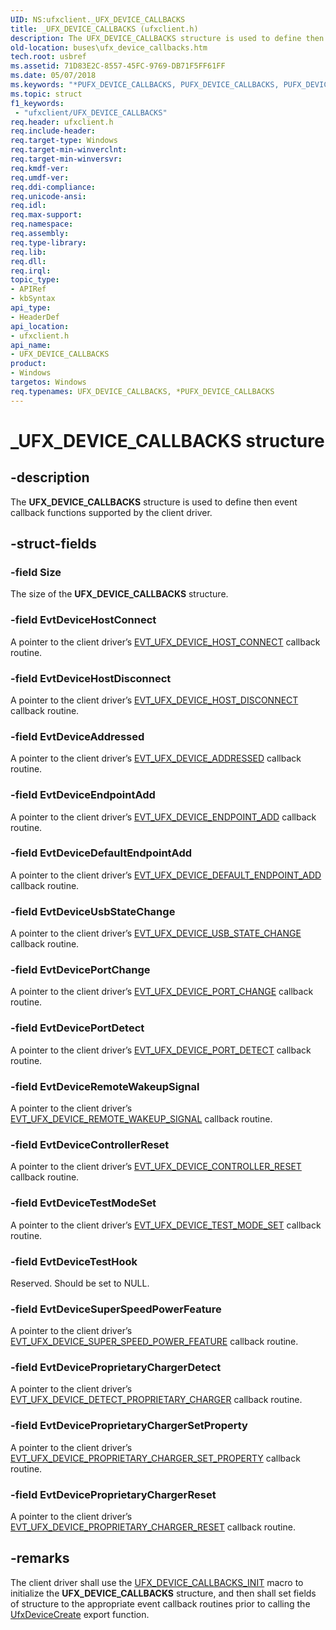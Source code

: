 ```yaml
---
UID: NS:ufxclient._UFX_DEVICE_CALLBACKS
title: _UFX_DEVICE_CALLBACKS (ufxclient.h)
description: The UFX_DEVICE_CALLBACKS structure is used to define then event callback functions supported by the client driver.
old-location: buses\ufx_device_callbacks.htm
tech.root: usbref
ms.assetid: 71D83E2C-8557-45FC-9769-DB71F5FF61FF
ms.date: 05/07/2018
ms.keywords: "*PUFX_DEVICE_CALLBACKS, PUFX_DEVICE_CALLBACKS, PUFX_DEVICE_CALLBACKS structure pointer [Buses], UFX_DEVICE_CALLBACKS, UFX_DEVICE_CALLBACKS structure [Buses], _UFX_DEVICE_CALLBACKS, buses.ufx_device_callbacks, ufxclient/PUFX_DEVICE_CALLBACKS, ufxclient/UFX_DEVICE_CALLBACKS"
ms.topic: struct
f1_keywords:
 - "ufxclient/UFX_DEVICE_CALLBACKS"
req.header: ufxclient.h
req.include-header: 
req.target-type: Windows
req.target-min-winverclnt: 
req.target-min-winversvr: 
req.kmdf-ver: 
req.umdf-ver: 
req.ddi-compliance: 
req.unicode-ansi: 
req.idl: 
req.max-support: 
req.namespace: 
req.assembly: 
req.type-library: 
req.lib: 
req.dll: 
req.irql: 
topic_type:
- APIRef
- kbSyntax
api_type:
- HeaderDef
api_location:
- ufxclient.h
api_name:
- UFX_DEVICE_CALLBACKS
product:
- Windows
targetos: Windows
req.typenames: UFX_DEVICE_CALLBACKS, *PUFX_DEVICE_CALLBACKS
---
```


# _UFX_DEVICE_CALLBACKS structure


## -description


The <b>UFX_DEVICE_CALLBACKS</b> structure is used to define then event callback functions supported by the client driver. 


## -struct-fields




### -field Size

The size of the <b>UFX_DEVICE_CALLBACKS</b> structure.


### -field EvtDeviceHostConnect

A pointer to the client driver’s <a href="https://docs.microsoft.com/windows-hardware/drivers/ddi/content/ufxclient/nc-ufxclient-evt_ufx_device_host_connect">EVT_UFX_DEVICE_HOST_CONNECT</a> callback routine.


### -field EvtDeviceHostDisconnect

A pointer to the client driver’s <a href="https://docs.microsoft.com/windows-hardware/drivers/ddi/content/ufxclient/nc-ufxclient-evt_ufx_device_host_disconnect">EVT_UFX_DEVICE_HOST_DISCONNECT</a> callback routine.


### -field EvtDeviceAddressed

A pointer to the client driver’s <a href="https://docs.microsoft.com/windows-hardware/drivers/ddi/content/ufxclient/nc-ufxclient-evt_ufx_device_addressed">EVT_UFX_DEVICE_ADDRESSED</a> callback routine.


### -field EvtDeviceEndpointAdd

A pointer to the client driver’s <a href="https://docs.microsoft.com/windows-hardware/drivers/ddi/content/ufxclient/nc-ufxclient-evt_ufx_device_endpoint_add">EVT_UFX_DEVICE_ENDPOINT_ADD</a> callback routine.


### -field EvtDeviceDefaultEndpointAdd

A pointer to the client driver’s <a href="https://docs.microsoft.com/windows-hardware/drivers/ddi/content/ufxclient/nc-ufxclient-evt_ufx_device_default_endpoint_add">EVT_UFX_DEVICE_DEFAULT_ENDPOINT_ADD</a> callback routine.


### -field EvtDeviceUsbStateChange

A pointer to the client driver’s <a href="https://docs.microsoft.com/windows-hardware/drivers/ddi/content/ufxclient/nc-ufxclient-evt_ufx_device_usb_state_change">EVT_UFX_DEVICE_USB_STATE_CHANGE</a> callback routine.


### -field EvtDevicePortChange

A pointer to the client driver’s <a href="https://docs.microsoft.com/windows-hardware/drivers/ddi/content/ufxclient/nc-ufxclient-evt_ufx_device_port_change">EVT_UFX_DEVICE_PORT_CHANGE</a> callback routine.


### -field EvtDevicePortDetect

A pointer to the client driver’s <a href="https://docs.microsoft.com/windows-hardware/drivers/ddi/content/ufxclient/nc-ufxclient-evt_ufx_device_port_detect">EVT_UFX_DEVICE_PORT_DETECT</a> callback routine.


### -field EvtDeviceRemoteWakeupSignal

A pointer to the client driver’s <a href="https://docs.microsoft.com/windows-hardware/drivers/ddi/content/ufxclient/nc-ufxclient-evt_ufx_device_remote_wakeup_signal">EVT_UFX_DEVICE_REMOTE_WAKEUP_SIGNAL</a> callback routine.  


### -field EvtDeviceControllerReset

A pointer to the client driver’s <a href="https://docs.microsoft.com/windows-hardware/drivers/ddi/content/ufxclient/nc-ufxclient-evt_ufx_device_controller_reset">EVT_UFX_DEVICE_CONTROLLER_RESET</a> callback routine.


### -field EvtDeviceTestModeSet

A pointer to the client driver’s <a href="https://docs.microsoft.com/windows-hardware/drivers/ddi/content/ufxclient/nc-ufxclient-evt_ufx_device_test_mode_set">EVT_UFX_DEVICE_TEST_MODE_SET</a> callback routine.


### -field EvtDeviceTestHook

Reserved.  Should be set to NULL.


### -field EvtDeviceSuperSpeedPowerFeature

A pointer to the client driver’s <a href="https://docs.microsoft.com/windows-hardware/drivers/ddi/content/ufxclient/nc-ufxclient-evt_ufx_device_super_speed_power_feature">EVT_UFX_DEVICE_SUPER_SPEED_POWER_FEATURE</a> callback routine.


### -field EvtDeviceProprietaryChargerDetect

A pointer to the client driver’s <a href="https://docs.microsoft.com/windows-hardware/drivers/ddi/content/ufxclient/nc-ufxclient-evt_ufx_device_proprietary_charger_detect">EVT_UFX_DEVICE_DETECT_PROPRIETARY_CHARGER</a> callback routine.


### -field EvtDeviceProprietaryChargerSetProperty

A pointer to the client driver’s <a href="https://docs.microsoft.com/windows-hardware/drivers/ddi/content/ufxclient/nc-ufxclient-evt_ufx_device_proprietary_charger_set_property">EVT_UFX_DEVICE_PROPRIETARY_CHARGER_SET_PROPERTY</a> callback routine.


### -field EvtDeviceProprietaryChargerReset

A pointer to the client driver’s <a href="https://docs.microsoft.com/windows-hardware/drivers/ddi/content/ufxclient/nc-ufxclient-evt_ufx_device_proprietary_charger_reset">EVT_UFX_DEVICE_PROPRIETARY_CHARGER_RESET</a> callback routine.


## -remarks



The client driver shall use the <a href="https://docs.microsoft.com/windows-hardware/drivers/ddi/content/ufxclient/nf-ufxclient-ufx_device_callbacks_init">UFX_DEVICE_CALLBACKS_INIT</a> macro to initialize the <b>UFX_DEVICE_CALLBACKS</b> structure, and then shall set fields of structure to the appropriate event callback routines prior to calling the <a href="https://docs.microsoft.com/windows-hardware/drivers/ddi/content/ufxclient/nf-ufxclient-ufxdevicecreate">UfxDeviceCreate</a> export function.



